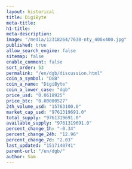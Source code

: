 ```yaml
---
layout: historical
title: DigiByte
meta-title: 
h1-title: 
meta-description: 
image: "/media/12318264/7638-nty_400x400.jpg"
published: true
allow_search_engine: false
sitemap: false
enable_comment: false
sort_order: 53
permalink: "/en/dgb/discussion.html"
coin_a_symbol: "DGB"
coin_a_name: "DigiByte"
coin_a_lower_case: "dgb"
price_usd: "0.0618925"
price_btc: "0.00000527"
24h_volume_usd: "15763100.0"
market_cap_usd: "9761319691.0"
total_supply: "9761319691.0"
available_supply: "9761319691.0"
percent_change_1h: "-0.34"
percent_change_24h: "12.96"
percent_change_7d: "2.03"
last_updated: "1517140741"
parent-url: "/en/dgb/"
author: Sam
---
```


